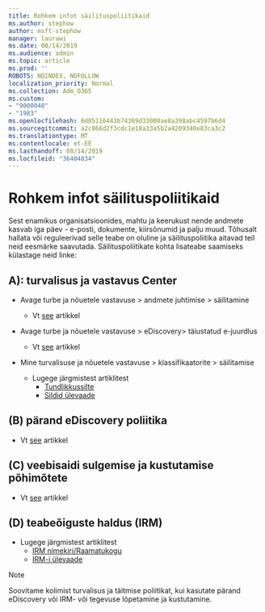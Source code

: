 ```yaml
---
title: Rohkem infot säilituspoliitikaid
ms.author: stephow
author: msft-stephow
manager: laurawi
ms.date: 08/14/2019
ms.audience: admin
ms.topic: article
ms.prod: ''
ROBOTS: NOINDEX, NOFOLLOW
localization_priority: Normal
ms.collection: Adm_O365
ms.custom:
- "9000048"
- "1983"
ms.openlocfilehash: 8d85116443b74369d33008ae8a398abc4597b6d4
ms.sourcegitcommit: a2c866d2f3cdc1e18a33a5b2a4209340e83ca3c2
ms.translationtype: MT
ms.contentlocale: et-EE
ms.lasthandoff: 08/14/2019
ms.locfileid: "36404834"
---
```

# <a name="more-info-about-retention-policies"></a>Rohkem infot säilituspoliitikaid

Sest enamikus organisatsioonides, mahtu ja keerukust nende andmete kasvab iga päev - e-posti, dokumente, kiirsõnumid ja palju muud. Tõhusalt hallata või reguleerivad selle teabe on oluline ja säilituspoliitika aitavad teil neid eesmärke saavutada. Säilituspoliitikate kohta lisateabe saamiseks külastage neid linke:

## <a name="a-from-security-and-compliance-center"></a>A): turvalisus ja vastavus Center

- Avage turbe ja nõuetele vastavuse > andmete juhtimise > säilitamine
  - Vt [see](https://docs.microsoft.com/en-us/office365/securitycompliance/retention-policies) artikkel

- Avage turbe ja nõuetele vastavuse > eDiscovery> täiustatud e-juurdlus 
  - Vt [see](https://docs.microsoft.com/en-us/office365/securitycompliance/ediscovery-cases) artikkel

- Mine turvalisuse ja nõuetele vastavuse > klassifikaatorite > säilitamise
  - Lugege järgmistest artiklitest
    - [Tundlikkussilte](https://docs.microsoft.com/en-us/office365/securitycompliance/sensitivity-labels)
    - [Sildid ülevaade](https://docs.microsoft.com/en-us/office365/securitycompliance/labels)

## <a name="b-legacy-ediscovery-policies"></a>(B) pärand eDiscovery poliitika

- Vt [see](https://support.office.com/en-us/article/Set-up-an-eDiscovery-Center-in-SharePoint-Online-A18F8975-AA7F-43B4-A7D6-001D14744D8E) artikkel

## <a name="c-site-closure-and-deletion-policies"></a>(C) veebisaidi sulgemise ja kustutamise põhimõtete

- Vt [see](https://support.office.com/en-us/article/Use-policies-for-site-closure-and-deletion-A8280D82-27FD-48C5-9ADF-8A5431208BA5) artikkel  

## <a name="d-information-rights-management-irm"></a>(D) teabeõiguste haldus (IRM)

- Lugege järgmistest artiklitest
  - [IRM nimekiri/Raamatukogu](https://support.office.com/en-us/article/apply-information-rights-management-to-a-list-or-library-3bdb5c4e-94fc-4741-b02f-4e7cc3c54aa1)
  - [IRM-i ülevaade](https://support.office.com/en-us/article/create-and-apply-information-management-policies-eb501fe9-2ef6-4150-945a-65a6451ee9e9)

> [!Note]
> Soovitame kolimist turvalisus ja täitmise poliitikat, kui kasutate pärand eDiscovery või IRM- või tegevuse lõpetamine ja kustutamine.
